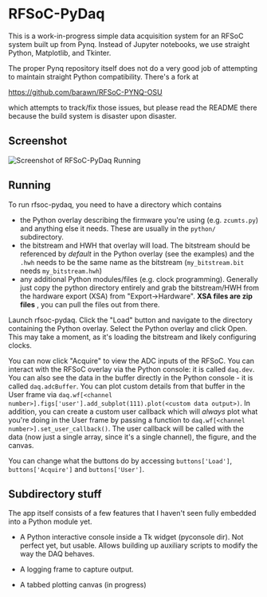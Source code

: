 # RFSoC-PyDaq

This is a work-in-progress simple data acquisition system for an
RFSoC system built up from Pynq. Instead of Jupyter notebooks,
we use straight Python, Matplotlib, and Tkinter.

The proper Pynq repository itself does not do a very good job
of attempting to maintain straight Python compatibility. There's
a fork at

https://github.com/barawn/RFSoC-PYNQ-OSU

which attempts to track/fix those issues, but please read the README
there because the build system is disaster upon disaster.

## Screenshot

![Screenshot of RFSoC-PyDaq Running](https://github.com/pueo-pynq/rfsoc-pydaq/blob/main/rfsoc-pydaq-screenshot.png)

## Running

To run rfsoc-pydaq, you need to have a directory which contains
* the Python overlay describing the firmware you're using (e.g. ``zcumts.py``) and anything else it needs. These are usually in the ``python/`` subdirectory.
* the bitstream and HWH that overlay will load. The bitstream should be referenced by _default_ in the Python overlay (see the examples) and the ``.hwh`` needs to be the same name as the bitstream (``my_bitstream.bit`` needs ``my_bitstream.hwh``)
* any additional Python modules/files (e.g. clock programming). Generally just copy the python directory entirely and grab the bitstream/HWH from the hardware export (XSA) from "Export->Hardware". __XSA files are zip files__ , you can pull the files out from there.

Launch rfsoc-pydaq. Click the "Load" button and navigate to the directory containing the Python overlay. Select the Python overlay and click Open. This may take a moment,
as it's loading the bitstream and likely configuring clocks.

You can now click "Acquire" to view the ADC inputs of the RFSoC. You can interact with the RFSoC overlay via the Python console: it is called ``daq.dev``. You can
also see the data in the buffer directly in the Python console - it is called ``daq.adcBuffer``. You can plot custom details from that buffer in the User frame
via ``daq.wf[<channel number>].figs['user'].add_subplot(111).plot(<custom data output>)``. In addition, you can create a custom user callback which will _always_ plot
what you're doing in the User frame by passing a function to ``daq.wf[<channel number>].set_user_callback()``. The user callback will be called with the data
(now just a single array, since it's a single channel), the figure, and the canvas.

You can change what the buttons do by accessing ``buttons['Load']``, ``buttons['Acquire']`` and ``buttons['User']``.

## Subdirectory stuff

The app itself consists of a few features that I haven't seen fully
embedded into a Python module yet.

* A Python interactive console inside a Tk widget (pyconsole dir).
  Not perfect yet, but usable. Allows building up auxiliary scripts
  to modify the way the DAQ behaves.

* A logging frame to capture output.

* A tabbed plotting canvas (in progress)

